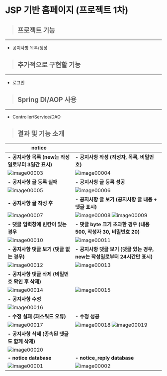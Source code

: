 # JSP 기반 홈페이지 (프로젝트 1차)
 
>## 프로젝트 기능
___
* 공지사항 목록/생성
 
>## 추가적으로 구현할 기능
___
* 로그인
 
>## Spring DI/AOP 사용
___ 
* Controller/Service/DAO

>## 결과 및 기능 소개
| **notice** | |
|-|-|
| **- 공지사항 목록 (new는 작성일로부터 3일간 표시)** | **- 공지사항 작성 (작성자, 목록, 비밀번호)** |
| ![image00003](https://github.com/dev-seonmi/webtest/assets/120024893/07c56a98-07bc-40e3-a939-026c382c144d) | ![image00004](https://github.com/dev-seonmi/webtest/assets/120024893/1b34081e-db95-40e0-a09a-d814d50555c8) |
| **- 공지사항 글 등록 실패** | **- 공지사항 글 등록 성공** |
| ![image00005](https://github.com/dev-seonmi/webtest/assets/120024893/837fd550-837f-4f23-8323-c56814a19d7b) | ![image00006](https://github.com/dev-seonmi/webtest/assets/120024893/2c299dca-9c40-4271-8495-c42da0454cbb) |
| **- 공지사항 글 작성 후** | **- 공지사항 글 보기 (공지사항 글 내용 + 댓글 표시)** |
| ![image00007](https://github.com/dev-seonmi/webtest/assets/120024893/6e612455-9515-46f9-a29a-c410b56e992f) | ![image00008](https://github.com/dev-seonmi/webtest/assets/120024893/4e19157f-0699-45b0-9f91-8a5c2023f188) ![image00009](https://github.com/dev-seonmi/webtest/assets/120024893/8cd1c684-ac33-4eb7-8578-0b3627a6bfe6) |
| **- 댓글 입력창에 빈칸이 있는 경우** | **- 댓글 byte 크기 초과한 경우 (내용 500, 작성자 30, 비밀번호 20)** |
| ![image00010](https://github.com/dev-seonmi/webtest/assets/120024893/6cb95c04-1861-4dee-8d7d-af784d6d393e) | ![image00011](https://github.com/dev-seonmi/webtest/assets/120024893/a6dafcb3-1c47-4796-9b50-39df30928312) |
| **- 공지사항 댓글 보기 (댓글 없는 경우)** | **- 공지사항 댓글 보기 (댓글 있는 경우, new는 작성일로부터 24시간만 표시)** |
| ![image00012](https://github.com/dev-seonmi/webtest/assets/120024893/abcc7407-0955-479e-89de-aa9aa5b708e1) | ![image00013](https://github.com/dev-seonmi/webtest/assets/120024893/bf08bc55-9ecf-45c8-b339-0b2c6ec095b2) |
| **- 공지사항 댓글 삭제 (비밀번호 확인 후 삭제)** |  |
| ![image00014](https://github.com/dev-seonmi/webtest/assets/120024893/dfcee129-9776-4c7a-bf3e-63a17cbefea9) | ![image00015](https://github.com/dev-seonmi/webtest/assets/120024893/82b7aed2-10ea-4309-8387-386a8bda458d) |
| **- 공지사항 수정** |  |
| ![image00016](https://github.com/dev-seonmi/webtest/assets/120024893/b7379fd4-047c-4035-aee0-e3d84e319110) |  |
| **- 수정 실패 (패스워드 오류)** | **- 수정 성공** |
| ![image00017](https://github.com/dev-seonmi/webtest/assets/120024893/4a39fa1f-b3f3-4e98-8555-14a1adcaf5ec) | ![image00018](https://github.com/dev-seonmi/webtest/assets/120024893/ab73e095-fc4b-4d3a-8114-45826e86c80c) ![image00019](https://github.com/dev-seonmi/webtest/assets/120024893/0de81ca5-1f74-400d-88f2-c8bbab1f983a)|
| **- 공지사항 삭제 (종속된 댓글도 함께 삭제)** |  |
| ![image00020](https://github.com/dev-seonmi/webtest/assets/120024893/62c15f2a-5ac0-4145-bf9f-0a94b5285e91) |  |
| **- notice database** | **- notice_reply database** |
| ![image00001](https://github.com/dev-seonmi/webtest/assets/120024893/acad8f4e-0424-4ba6-8015-56b8369e9bed) | ![image00002](https://github.com/dev-seonmi/webtest/assets/120024893/26c0d53b-07d0-4e07-bb05-53bf19ee3bc2) |

